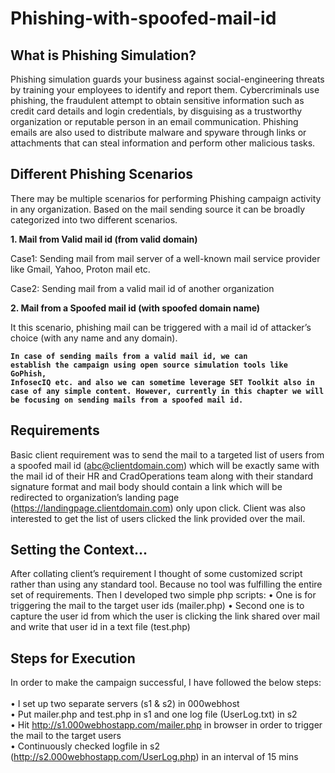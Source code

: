 # Phishing-with-spoofed-mail-id

## What is Phishing Simulation?

Phishing simulation guards your business against social-engineering threats by training your employees to identify and report them. Cybercriminals use phishing, the fraudulent attempt to obtain sensitive information such as credit card details and login credentials, by disguising as a trustworthy organization or reputable person in an email communication. Phishing emails are also used to distribute malware and spyware through links or attachments that can steal information and perform other malicious tasks.

## Different Phishing Scenarios

There may be multiple scenarios for performing Phishing campaign activity in any organization. Based on the mail sending source it can be broadly categorized into two different scenarios.

**1.	Mail from Valid mail id (from valid domain)**

Case1: Sending mail from mail server of a well-known mail service provider like Gmail, Yahoo, Proton mail etc.

Case2: Sending mail from a valid mail id of another organization

**2.	Mail from a Spoofed mail id (with spoofed domain name)**

It this scenario, phishing mail can be triggered with a mail id of attacker’s choice (with any name and any domain).

<code>**In case of sending mails from a valid mail id, we can establish the campaign using open source simulation tools like GoPhish, InfosecIQ etc. and also we can sometime leverage SET Toolkit also in case of any simple content. However, currently in this chapter we will be focusing on sending mails from a spoofed mail id.**</code>

## Requirements

Basic client requirement was to send the mail to a targeted list of users from a spoofed mail id (abc@clientdomain.com) which will be exactly same with the mail id of their HR and CradOperations team along with their standard signature format and mail body should contain a link which will be redirected to organization’s landing page (https://landingpage.clientdomain.com) only upon click.
Client was also interested to get the list of users clicked the link provided over the mail.

## Setting the Context...

After collating client’s requirement I thought of some customized script rather than using any standard tool. Because no tool was fulfilling the entire set of requirements.
Then I developed two simple php scripts:
•	One is for triggering the mail to the target user ids (mailer.php)
•	Second one is to capture the user id from which the user is clicking the link shared over mail and write that user id in a text file (test.php)

## Steps for Execution

In order to make the campaign successful, I have followed the below steps:</br></br>
•	I set up two separate servers (s1 & s2) in 000webhost</br>
•	Put mailer.php and test.php in s1 and one log file (UserLog.txt) in s2</br>
•	Hit http://s1.000webhostapp.com/mailer.php in browser in order to trigger the mail to the target users</br>
•	Continuously checked logfile in s2 (http://s2.000webhostapp.com/UserLog.php) in an interval of 15 mins</br>

